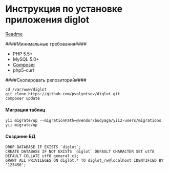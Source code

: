 # Инструкция по установке приложения diglot #

[Readme](https://github.com/pvolyntsev/diglot/blob/master/README.md)


####Минимальные требования####
- PHP 5.5+
- MySQL 5.0+
- [Composer](https://getcomposer.org/download/)
- php5-curl

####Скопировать репозиторий####
```
cd /var/www/diglot
git clone https://github.com/pvolyntsev/diglot.git
composer update
```


#### Миграция таблиц ####
```
yii migrate/up --migrationPath=@vendor/budyaga/yii2-users/migrations
yii migrate/up
```

#### Создание БД ####
```
DROP DATABASE IF EXISTS `diglot`;
CREATE DATABASE IF NOT EXISTS `diglot` DEFAULT CHARACTER SET utf8 DEFAULT COLLATE utf8_general_ci;
GRANT ALL PRIVILEGES ON diglot.* TO diglot_rw@localhost IDENTIFIED BY '123456';
```